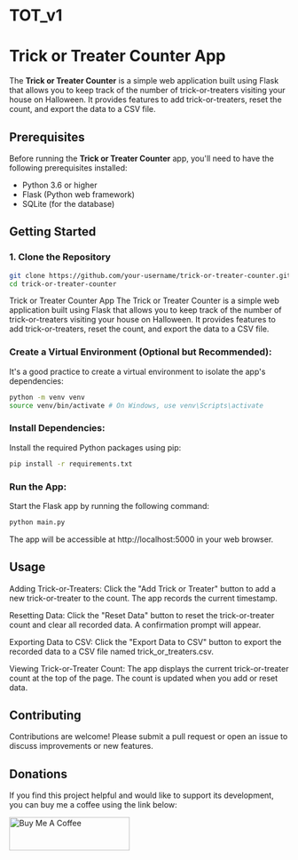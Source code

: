 # TOT_v1
# Trick or Treater Counter App

The **Trick or Treater Counter** is a simple web application built using Flask that allows you to keep track of the number of trick-or-treaters visiting your house on Halloween. It provides features to add trick-or-treaters, reset the count, and export the data to a CSV file.

## Prerequisites

Before running the **Trick or Treater Counter** app, you'll need to have the following prerequisites installed:

- Python 3.6 or higher
- Flask (Python web framework)
- SQLite (for the database)

## Getting Started

### 1. Clone the Repository

```bash
git clone https://github.com/your-username/trick-or-treater-counter.git
cd trick-or-treater-counter
```
Trick or Treater Counter App
The Trick or Treater Counter is a simple web application built using Flask that allows you to keep track of the number of trick-or-treaters visiting your house on Halloween. It provides features to add trick-or-treaters, reset the count, and export the data to a CSV file.

### Create a Virtual Environment (Optional but Recommended):
It's a good practice to create a virtual environment to isolate the app's dependencies:
```bash
python -m venv venv
source venv/bin/activate # On Windows, use venv\Scripts\activate
```

### Install Dependencies:
Install the required Python packages using pip:
```bash
pip install -r requirements.txt
```

### Run the App:
Start the Flask app by running the following command:
```bash
python main.py
```
The app will be accessible at http://localhost:5000 in your web browser.

## Usage
Adding Trick-or-Treaters: Click the "Add Trick or Treater" button to add a new trick-or-treater to the count. The app records the current timestamp.

Resetting Data: Click the "Reset Data" button to reset the trick-or-treater count and clear all recorded data. A confirmation prompt will appear.

Exporting Data to CSV: Click the "Export Data to CSV" button to export the recorded data to a CSV file named trick_or_treaters.csv.

Viewing Trick-or-Treater Count: The app displays the current trick-or-treater count at the top of the page. The count is updated when you add or reset data.

## Contributing

Contributions are welcome! Please submit a pull request or open an issue to discuss improvements or new features.

## Donations

If you find this project helpful and would like to support its development, you can buy me a coffee using the link below:

<a href="https://www.buymeacoffee.com/benralph" target="_blank"><img src="https://cdn.buymeacoffee.com/buttons/v2/arial-yellow.png" alt="Buy Me A Coffee" style="height: 60px !important;width: 217px !important;" ></a>
